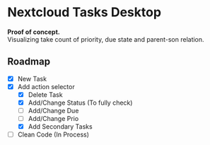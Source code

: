 # Nextcloud Tasks Desktop
**Proof of concept.**<br />
Visualizing take count of priority, due state and parent-son relation.

## Roadmap
- [x] New Task
- [x] Add action selector
  - [x] Delete Task
  - [x] Add/Change Status (To fully check)
  - [ ] Add/Change Due
  - [ ] Add/Change Prio
  - [x] Add Secondary Tasks
- [ ] Clean Code (In Process)
